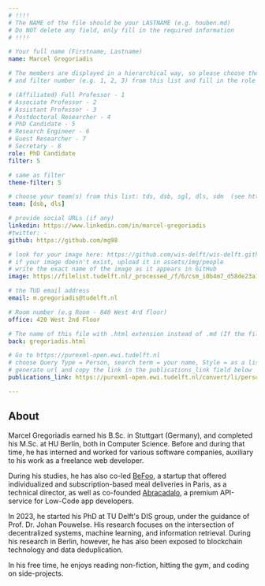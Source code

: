 ```yaml
---
# !!!!
# The NAME of the file should be your LASTNAME (e.g. houben.md)
# Do NOT delete any field, only fill in the required information
# !!!!

# Your full name (Firstname, Lastname)
name: Marcel Gregoriadis

# The members are displayed in a hierarchical way, so please choose the role (e.g. Full Professor, Assistant Professor etc)
# and filter number (e.g. 1, 2, 3) from this list and fill in the role and filter from below:

# (Affiliated) Full Professor - 1
# Associate Professor - 2
# Assistant Professor - 3
# Postdoctoral Researcher - 4
# PhD Candidate - 5
# Research Engineer - 6
# Guest Researcher - 7
# Secretary - 8
role: PhD Candidate
filter: 5

# same as filter
theme-filter: 5

# choose your team(s) from this list: tds, dsb, sgl, dls, sdm  (see https://github.com/dis-delft/dis-website/blob/master/_config.yml#L33-L39)
team: [dsb, dls]

# provide social URLs (if any)
linkedin: https://www.linkedin.com/in/marcel-gregoriadis
#twitter: -
github: https://github.com/mg98

# look for your image here: https://github.com/wis-delft/wis-delft.github.io/tree/master/assets/img/people
# if your image doesn't exist, upload it in assets/img/people
# write the exact name of the image as it appears in GitHub  
image: https://filelist.tudelft.nl/_processed_/f/6/csm_i0b4m7_d58de23a17.webp

# the TUD email address
email: m.gregoriadis@tudelft.nl

# Room number (e.g Room - 840 West 4rd floor)
office: 420 West 2nd Floor

# The name of this file with .html extension instead of .md (If the filename is ionescu.md, the "back" field will be ionescu.html)
back: gregoriadis.html

# Go to https://purexml-open.ewi.tudelft.nl
# choose Query Type = Person, search term = your name, Style = as a list
# generate url and copy the link in the publications_link field below
publications_link: https://purexml-open.ewi.tudelft.nl/convert/li/persons/6ead7cee-4317-4bc2-be3f-c300f86d92a6

---
```


## About

Marcel Gregoriadis earned his B.Sc. in Stuttgart (Germany), and completed his M.Sc. at HU Berlin, both in Computer Science.
Before and during that time, he has interned and worked for various software companies, auxiliary to his work as a freelance web developer.

During his studies, he has also co-led [BeFoo](https://www.instagram.com/befoo.paris), a startup that offered individualized and subscription-based meal deliveries in Paris, as a technical director, as well as co-founded [Abracadalo](https://abracadalo.com), a premium API-service for Low-Code app developers.

In 2023, he started his PhD at TU Delft's DIS group, under the guidance of Prof. Dr. Johan Pouwelse. His research focuses on the intersection of decentralized systems, machine learning, and information retrieval.
During his research in Berlin, however, he has also been exposed to blockchain technology and data deduplication.

In his free time, he enjoys reading non-fiction, hitting the gym, and coding on side-projects.
